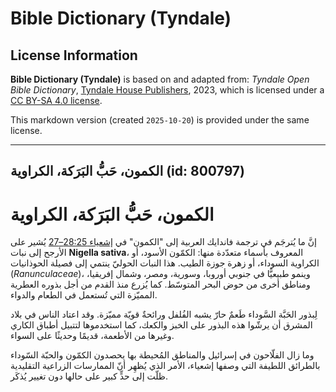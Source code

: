 # Bible Dictionary (Tyndale)

## License Information

**Bible Dictionary (Tyndale)** is based on and adapted from: _Tyndale Open Bible Dictionary_, [Tyndale House Publishers](https://tyndaleopenresources.com/), 2023, which is licensed under a [CC BY-SA 4.0 license](https://creativecommons.org/licenses/by-sa/4.0/legalcode.en).

This markdown version (created `2025-10-20`) is provided under the same license.



--------------------------------

## الكمون، حَبُّ البَرَكة، الكراوية (id: 800797)

الكمون، حَبُّ البَرَكة، الكراوية
================================

إنَّ ما يُترجَم في ترجمة فاندايك العربية إلى "الكمون" في [إشعياء 28:25–27](https://ref.ly/Isa28:25-Isa28:27) يُشير على الأرجح إلى نبات **Nigella sativa**، المعروف بأسماء متعدّدة منها: الكمّون الأسود، أو الكراوية السوداء، أو زهرة جوزة الطيب. هذا النبات الحوليّ ينتمي إلى فصيلة الحوذانيات (*Ranunculaceae*)، وينمو طبيعيًّا في جنوبي أوروبا، وسورية، ومصر، وشمال إفريقيا، ومناطق أخرى من حوض البحر المتوسّط. كما يُزرع منذ القدم من أجل بذوره العطرية المميّزة التي تُستعمل في الطعام والدواء.

لِبذور الحَبَّة السَّوداء طَعمٌ حارّ يشبه الفُلفل ورائحةٌ قويّة مميّزة. وقد اعتاد الناس في بلاد المشرق أن يرشّوا هذه البذور على الخبز والكعك، كما استخدموها لتتبيل أطباق الكاري وغيرها من الأطعمة، قديمًا وحديثًا على السواء.

وما زال الفلّاحون في إسرائيل والمناطق المُحيطة بها يحصدون الكمّون والحبّة السّوداء بالطرائق اللطيفة التي وصفها إشعياء، الأمر الذي يُظهِر أنّ الممارسات الزراعية التقليدية ظلّت إلى حدٍّ كبير على حالها دون تغيير يُذكَر.


